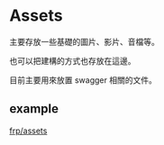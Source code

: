 # Assets

主要存放一些基礎的圖片、影片、音檔等。

也可以把建構的方式也存放在這邊。

目前主要用來放置 swagger 相關的文件。

## example

[frp/assets](https://github.com/fatedier/frp/tree/dev/assets)
